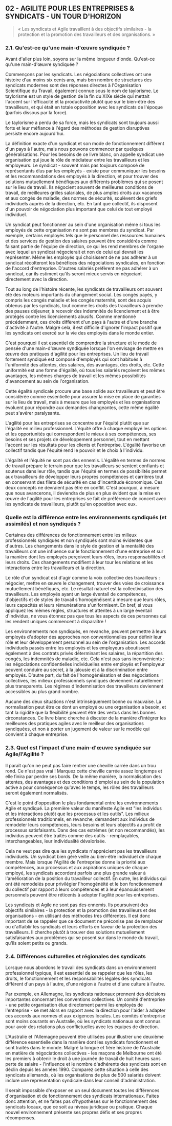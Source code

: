 ## 02 - AGILITE POUR LES ENTREPRISES & SYNDICATS - UN TOUR D'HORIZON

> « Les syndicats et Agile travaillent à des objectifs similaires - la protection et la promotion des travailleurs et des organisations. »

### 2.1. Qu'est-ce qu'une main-d'œuvre syndiquée ?

Avant d'aller plus loin, soyons sur la même longueur d'onde. Qu'est-ce qu'une main-d'œuvre syndiquée ?

Commençons par les syndicats. Les négociations collectives ont une histoire d'au moins six cents ans, mais bon nombre de structures des syndicats modernes sont des réponses directes à l'Organisation Scientifique du Travail, également connue sous le nom de taylorisme. Le taylorisme est un style de gestion de la fin du XIXe siècle qui mettait l'accent sur l'efficacité et la productivité plutôt que sur le bien-être des travailleurs, et qui était en totale opposition avec les syndicats de l'époque (parfois dissous par la force).

Le taylorisme a perdu de sa force, mais les syndicats sont toujours aussi forts et leur méfiance à l'égard des méthodes de gestion disruptives persiste encore aujourd'hui.

La définition exacte d'un syndicat et son mode de fonctionnement diffèrent d'un pays à l'autre, mais nous pouvons commencer par quelques généralisations. Pour les besoins de ce livre blanc, on appelle syndicat une organisation qui joue le rôle de médiateur entre les travailleurs et les employeurs. Le syndicat - souvent mais pas toujours composé de représentants élus par les employés - existe pour communiquer les besoins et les recommandations des employés à la direction, et pour trouver des solutions mutuellement bénéfiques aux différents problèmes qui se posent sur le lieu de travail. Ils négocient souvent de meilleures conditions de travail, de meilleures grilles salariales, de plus amples droits aux vacances et aux congés de maladie, des normes de sécurité, soulèvent des griefs individuels auprès de la direction, etc. En tant que collectif, ils disposent d'un pouvoir de négociation plus important que celui de tout employé individuel.

Un syndicat peut fonctionner au sein d'une organisation même si tous les employés de cette organisation ne sont pas membres du syndicat. Par exemple, certains employés tels que le personnel des ressources humaines et des services de gestion des salaires peuvent être considérés comme faisant partie de l'équipe de direction, ce qui les rend membres de l'organe avec lequel un syndicat négocierait et non de celui qui devrait les représenter. Même les employés qui choisissent de ne pas adhérer à un syndicat récolteront les bénéfices des négociations syndicales, en fonction de l'accord d'entreprise. D'autres salariés préfèrent ne pas adhérer à un syndicat, car ils estiment qu'ils seront mieux servis en négociant directement avec la direction.

Tout au long de l'histoire récente, les syndicats de travailleurs ont souvent été des moteurs importants du changement social. Les congés payés, y compris les congés maladie et les congés maternité, sont des acquis obtenus par les syndicats, tout comme les droits des travailleurs à prendre des pauses déjeuner, à recevoir des indemnités de licenciement et à être protégés contre les licenciements abusifs. Comme mentionné précédemment, ces droits diffèrent d'un pays à l'autre et d'une branche d'activité à l'autre. Malgré cela, il est difficile d'ignorer l'impact positif que les syndicats ont exercé sur la vie des employés dans le monde entier.

C'est pourquoi il est essentiel de comprendre la structure et le mode de pensée d'une main-d'œuvre syndiquée lorsque l'on envisage de mettre en œuvre des pratiques d'agilité pour les entreprises. Un lieu de travail fortement syndiqué est composé d'employés qui sont habitués à l'uniformité des attentes, des salaires, des avantages, des droits, etc. Cette uniformité est une forme d'égalité, où tous les salariés reçoivent les mêmes avantages, les mêmes charges de travail et les mêmes possibilités d'avancement au sein de l'organisation.

Cette égalité syndicale procure une base solide aux travailleurs et peut être considérée comme essentielle pour assurer la mise en place de garanties sur le lieu de travail, mais à mesure que les employés et les organisations évoluent pour répondre aux demandes changeantes, cette même égalité peut s'avérer paralysante.

L'agilité pour les entreprises se concentre sur l'équité plutôt que sur l'égalité en milieu professionnel. L'équité offre à chaque employé les options et les opportunités qui correspondent le mieux à ses compétences, ses besoins et ses projets de développement personnel, tout en mettant l'accent sur les résultats pour les clients et l'entreprise. L'égalité favorise un collectif tandis que l'équité rend le pouvoir et le choix à l'individu.

L'égalité et l'équité ne sont pas des ennemis. L'égalité en termes de normes de travail prépare le terrain pour que les travailleurs se sentent confiants et soutenus dans leur rôle, tandis que l'équité en termes de possibilités permet aux travailleurs de développer leurs propres compétences et carrières tout en conservant des filets de sécurité en cas d'incertitude économique. Ces deux concepts ne devraient pas être en conflit. C'est pourquoi, à mesure que nous avancerons, il deviendra de plus en plus évident que la mise en œuvre de l'agilité pour les entreprises se fait de préférence de concert avec les syndicats de travailleurs, plutôt qu'en opposition avec eux.

### Quelle est la différence entre les environnements syndiqués (et assimilés) et non syndiqués ?

Certaines des différences de fonctionnement entre les milieux professionnels syndiqués et non syndiqués sont moins évidentes que d'autres. Les changements dans le style de gestion et la mentalité des travailleurs ont une influence sur le fonctionnement d'une entreprise et sur la manière dont les employés perçoivent leurs rôles, leurs responsabilités et leurs droits. Ces changements modifient à leur tour les relations et les interactions entre les travailleurs et la direction.

Le rôle d'un syndicat est d'agir comme la voix collective des travailleurs : négocier, mettre en œuvre le changement, trouver des voies de croissance mutuellement bénéfiques, etc. Le résultat naturel est la collectivisation des travailleurs. Les employés ayant un large éventail de compétences, d'objectifs et de styles de travail s'homogénéisent à mesure que leurs rôles, leurs capacités et leurs rémunérations s'uniformisent. En bref, si vous appliquez les mêmes règles, structures et attentes à un large éventail d'individus, ne vous étonnez pas que tous les aspects de ces personnes qui les rendent uniques commencent à disparaître !

Les environnements non syndiqués, en revanche, peuvent permettre à leurs employés d'adopter des approches non conventionnelles pour définir leur rôle et leur développement personnel au sein de l'organisation. Les accords individuels passés entre les employés et les employeurs aboutissent également à des contrats privés déterminant les salaires, la répartition des congés, les indemnités de maladie, etc. Cela n'est pas sans inconvénients : les négociations confidentielles individuelles entre employés et l'employeur peuvent conduire au secret, à la jalousie et à la discrimination entre employés. D'autre part, du fait de l'homogénéisation et des négociations collectives, les milieux professionnels syndiqués deviennent naturellement plus transparents. Les régimes d'indemnisation des travailleurs deviennent accessibles au plus grand nombre.

Aucune des deux situations n'est intrinsèquement bonne ou mauvaise. La normalisation peut être ce dont un employé ou une organisation a besoin, et tant la rigidité que la flexibilité peuvent être des vertus dans les bonnes circonstances. Ce livre blanc cherche à discuter de la manière d'intégrer les meilleures des pratiques agiles avec le meilleur des organisations syndiquées, et non à porter un jugement de valeur sur le modèle qui convient à chaque entreprise.

### 2.3. Quel est l'impact d'une main-d'œuvre syndiquée sur Agile/l'Agilité ?

Il paraît qu'on ne peut pas faire rentrer une cheville carrée dans un trou rond. Ce n'est pas vrai ! Marquez cette cheville carrée assez longtemps et elle finira par perdre ses bords. De la même manière, la normalisation des attentes, des avantages et des conditions d'emploi au sein de la population active a pour conséquence qu'avec le temps, les rôles des travailleurs seront également normalisés.

C'est le point d'opposition le plus fondamental entre les environnements Agile et syndiqué. La première valeur du manifeste Agile est "les individus et les interactions plutôt que les processus et les outils". Les milieux professionnels traditionnels, en revanche, demandent aux individus de remodeler leurs compétences, leurs besoins et leurs objectifs au profit de processus satisfaisants. Dans des cas extrêmes (et non recommandés), les individus peuvent être traités comme des outils - remplaçables, interchangeables, leur individualité dévalorisée.

Cela ne veut pas dire que les syndicats n'apprécient pas les travailleurs individuels. Un syndicat bien géré veille au bien-être individuel de chaque membre. Mais lorsque l'Agilité de l'entreprise donne la priorité aux compétences, aux processus et aux aspirations uniques de chaque employé, les syndicats accordent parfois une plus grande valeur à l'amélioration de la position du travailleur collectif. En outre, les individus qui ont été remodelés pour privilégier l'homogénéité et le bon fonctionnement du collectif par rapport à leurs compétences et à leur épanouissement personnels peuvent être réticents à adopter l'agilité pour les entreprises.

Les syndicats et Agile ne sont pas des ennemis. Ils poursuivent des objectifs similaires - la protection et la promotion des travailleurs et des organisations - en utilisant des méthodes très différentes. Il est donc important de se rappeler que ce document ne préconise pas de remplacer ou d'affaiblir les syndicats et leurs efforts en faveur de la protection des travailleurs. Il cherche plutôt à trouver des solutions mutuellement satisfaisantes aux problèmes qui se posent sur dans le monde du travail, qu'ils soient petits ou grands.

### 2.4. Différences culturelles et régionales des syndicats

Lorsque nous abordons le travail des syndicats dans un environnement professionnel typique, il est essentiel de se rappeler que les rôles, les droits, le fonctionnement et les responsabilités légales des syndicats diffèrent d'un pays à l'autre, d'une région à l'autre et d'une culture à l'autre.

Par exemple, en Allemagne, les syndicats nationaux prennent des décisions importantes concernant les conventions collectives. Un comité d'entreprise - une petite organisation élue directement parmi les employés de l'entreprise - se met alors en rapport avec la direction pour l'aider à adapter ces accords aux normes et aux exigences locales. Les comités d'entreprise sont moins courants en Australie, où les syndicats nationaux sont connus pour avoir des relations plus conflictuelles avec les équipes de direction.

L'Australie et l'Allemagne peuvent être utilisées pour illustrer une deuxième différence essentielle dans la manière dont les syndicats fonctionnent et sont traités dans le monde. Malgré la longue et fière histoire de l'Australie en matière de négociations collectives - les maçons de Melbourne ont été les premiers à obtenir le droit à une journée de travail de huit heures sans perte de salaire - l'influence et le nombre d'adhérents des syndicats sont en déclin depuis les années 1990. Comparez cette situation à celle des syndicats allemands, où les organisations de plus de 500 salariés doivent inclure une représentation syndicale dans leur conseil d'administration.

Il serait impossible d'exposer en un seul document toutes les différences d'organisation et de fonctionnement des syndicats internationaux. Faites donc attention, et ne faites pas d'hypothèses sur le fonctionnement des syndicats locaux, que ce soit au niveau juridique ou pratique. Chaque nouvel environnement présente ses propres défis et ses propres récompenses.
